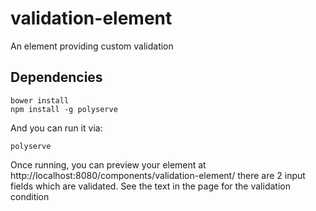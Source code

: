 # validation-element

An element providing custom validation 


## Dependencies

    bower install
    npm install -g polyserve 

And you can run it via:

    polyserve


Once running, you can preview your element at http://localhost:8080/components/validation-element/
there are 2 input fields which are validated. See the text in the page for the validation condition


